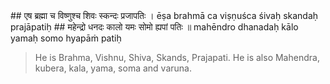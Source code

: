 <section>
<section data-markdown>
## एष ब्रह्मा च विष्णुश्च शिवः स्कन्दः प्रजापतिः ।
ēṣa brahmā ca viṣṇuśca śivaḥ skandaḥ prajāpatiḥ
## महेन्द्रो धनदः कालो यमः सोमो ह्यपां पतिः ॥
mahēndro dhanadaḥ kālo yamaḥ somo hyapāṁ patiḥ

> He is Brahma, Vishnu, Shiva, Skands, Prajapati. He is also Mahendra, kubera, kala, yama, soma and varuna.

<!--
 “Indeed, he is Brahma (the creator), Viṣṇu (the protector), Śiva (the god of destruction), Skanda (son of Śiva), Prajāpati (the ten lords of beings), Indra (the ruler of gods), Kubera (the bestower of riches), Kāla (time), Yama (god of retribution), Soma (the moon god), Varuṇa (ruler of waters), the Pitṛs (ancestors), the eight Vasus, the twelve Sādhyas, the two Aśvinas (physicians of god), the forty nine Maruts (wind gods), Manu (progenitor of the human race), Vāyu (the wind god), the fire god, The created beings, the life breath (of all human beings), the maker of the seasons and the giver of light.
-->
</section>
</section>
